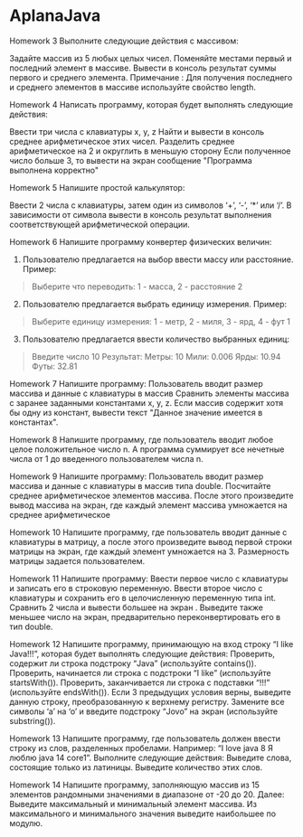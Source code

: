 # AplanaJava

Homework 3
Выполните следующие действия с массивом:

Задайте массив из 5 любых целых чисел.
Поменяйте местами первый и последний элемент в массиве.
Вывести в консоль результат суммы первого и среднего элемента.
Примечание : Для получения последнего и среднего элементов в массиве используйте свойство length.

Homework 4
Написать программу, которая будет выполнять следующие действия:

Ввести три числа с клавиатуры x, y, z
Найти и вывести в консоль среднее арифметическое этих чисел.
Разделить среднее арифметическое на 2 и округлить в меньшую сторону
Если полученное число больше 3, то вывести на экран сообщение "Программа выполнена корректно"

Homework 5
Напишите простой калькулятор:

Ввести 2 числа с клавиатуры, затем один из символов ‘+’, ‘-’, ‘*’ или ‘/’.
В зависимости от символа вывести в консоль результат выполнения соответствующей арифметической операции.

Homework 6
Напишите программу конвертер физических величин:

1. Пользователю предлагается на выбор ввести массу или расстояние. Пример:
> Выберите что переводить: 1 - масса, 2 - расстояние
> 2

2. Пользователю предлагается выбрать единицу измерения. Пример:
> Выберите единицу измерения: 1 - метр, 2 - миля, 3 - ярд, 4 - фут
> 1

3. Пользователю предлагается ввести количество выбранных единиц:
> Введите число
> 10
> Результат: 
> Метры: 10
> Мили: 0.006
> Ярды: 10.94
> Футы: 32.81

Homework 7
Напишите программу:
Пользователь вводит размер массива и данные с клавиатуры в массив
Сравнить элементы массива с заранее заданными константами x, y, z.
Если массив содержит хотя бы одну из констант, вывести текст "Данное значение имеется в константах".

Homework 8
Напишите программу, где пользователь вводит любое целое положительное число n. А программа суммирует все нечетные числа от 1 до введенного пользователем числа n.

Homework 9
Напишите программу:
Пользователь вводит размер массива и данные с клавиатуры в массив типа double.
Посчитайте среднее арифметическое элементов массива.
После этого произведите вывод массива на экран, где каждый элемент массива умножается на среднее арифметическое

Homework 10
Напишите программу, где пользователь вводит данные с клавиатуры в матрицу, а после этого произведите вывод первой строки матрицы на экран, где каждый элемент умножается на 3. Размерность матрицы задается пользователем.

Homework 11
Напишите программу:
Ввести первое  число с клавиатуры и записать его в строковую переменную.
Ввести второе число с клавиатуры и сохранить его в целочисленную переменную типа int.
Сравнить 2 числа и вывести большее на экран . 
Выведите также меньшее число на экран, предварительно переконвертировать его в тип double.

Homework 12
Напишите программу, принимающую на вход строку “I like Java!!!”, которая будет выполнять следующие действия:
Проверить, содержит ли строка подстроку “Java” (используйте contains()).
Проверить, начинается ли строка с подстроки “I like” (используйте startsWith()).
Проверить, заканчивается ли строка с подставки “!!!” (используйте endsWith()).
Если 3 предыдущих условия верны, выведите данную строку, преобразованную к верхнему регистру.
Замените все символы ‘a’ на ‘о’ и введите подстроку “Jovo” на экран  (используйте substring()).

Homework 13
Напишите программу, где пользователь должен ввести строку из слов, разделенных пробелами. Например: “I love java 8 Я люблю java 14 core1”. Выполните следующие действия:
Выведите слова, состоящие только из латиницы.
Выведите количество этих слов.

Homework 14
Напишите программу, заполняющую массив из 15 элементов рандомными значениями в диапазоне от -20 до 20. Далее:
Выведите максимальный и минимальный элемент массива. 
Из максимального и минимального значения выведите наибольшее по модулю.
